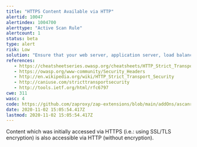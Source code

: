 ```yaml
---
title: "HTTPS Content Available via HTTP"
alertid: 10047
alertindex: 1004700
alerttype: "Active Scan Rule"
alertcount: 1
status: beta
type: alert
risk: Low
solution: "Ensure that your web server, application server, load balancer, etc. is configured to only serve such content via HTTPS. Consider implementing HTTP Strict Transport Security."
references:
   - https://cheatsheetseries.owasp.org/cheatsheets/HTTP_Strict_Transport_Security_Cheat_Sheet.html
   - https://owasp.org/www-community/Security_Headers
   - http://en.wikipedia.org/wiki/HTTP_Strict_Transport_Security
   - http://caniuse.com/stricttransportsecurity
   - http://tools.ietf.org/html/rfc6797
cwe: 311
wasc: 4
code: https://github.com/zaproxy/zap-extensions/blob/main/addOns/ascanrulesBeta/src/main/java/org/zaproxy/zap/extension/ascanrulesBeta/HttpsAsHttpScanRule.java
date: 2020-11-02 15:05:54.417Z
lastmod: 2020-11-02 15:05:54.417Z
---
```

Content which was initially accessed via HTTPS (i.e.: using SSL/TLS encryption) is also accessible via HTTP (without encryption). 

